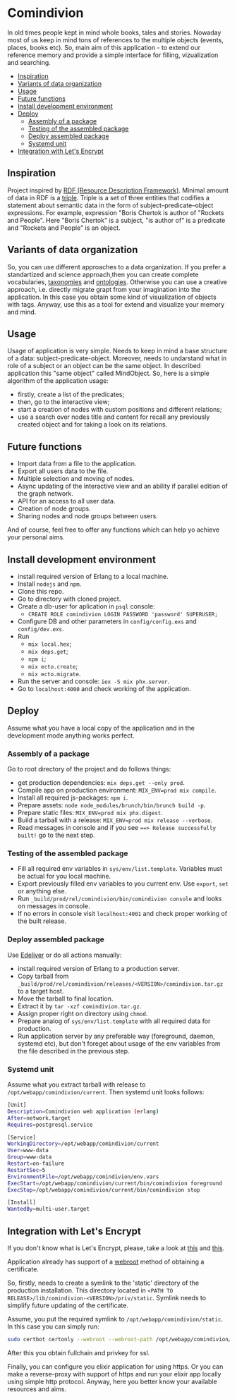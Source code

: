 # Comindivion

In old times people kept in mind whole books, tales and stories. Nowaday most of us keep in mind tons of references to the multiple objects (events, places, books etc). So, main aim of this application - to extend our reference memory and provide a simple interface for filling, vizualization and searching.

* [Inspiration](#inspiration)
* [Variants of data organization](#variants-of-data-organization)
* [Usage](#usage)
* [Future functions](#future-functions)
* [Install development environment](#install-development-environment)
* [Deploy](#deploy)
  * [Assembly of a package](#assembly-of-a-package)
  * [Testing of the assembled package](#testing-of-the-assembled-package)
  * [Deploy assembled package](#deploy-assembled-package)
  * [Systemd unit](#systemd-unit)
* [Integration with Let's Encrypt](#integration-with-lets-encrypt)

## Inspiration
Project inspired by [RDF (Resource Description Framework)](https://en.wikipedia.org/wiki/Resource_Description_Framework). Minimal amount of data in RDF is a [triple](https://en.wikipedia.org/wiki/Semantic_triple). Triple is a set of three entities that codifies a statement about semantic data in the form of subject–predicate–object expressions. For example, expression "Boris Chertok is author of "Rockets and People". Here "Boris Chertok" is a subject, "is author of" is a predicate and "Rockets and People" is an object.

## Variants of data organization
So, you can use different approaches to a data organization. If you prefer a standartized and science approach,then you can create complete vocabularies, [taxonomies](https://en.wikipedia.org/wiki/Taxonomy_(general)) and [ontologies](https://en.wikipedia.org/wiki/Ontology_(information_science)). Otherwise you can use a creative approach, i.e. directly migrate grapt from your imagination into the application. In this case you obtain some kind of visualization of objects with tags. Anyway, use this as a tool for extend and visualize your memory and mind.

## Usage
Usage of application is very simple. Needs to keep in mind a base structure of a data: subject-predicate-object. Moreover, needs to undarstand what in role of a subject or an object can be the same object. In described application this "same object" called MindObject. So, here is a simple algorithm of the application usage:
- firstly, create a list of the predicates;
- then, go to the interactive view;
- start a creation of nodes with custom positions and different relations;
- use a search over nodes title and content for recall any previously created object and for taking a look on its relations.

## Future functions
- Import data from a file to the application.
- Export all users data to the file.
- Multiple selection and moving of nodes.
- Async updating of the interactive view and an ability if parallel edition of the graph network.
- API for an access to all user data.
- Creation of node groups.
- Sharing nodes and node groups between users.

And of course, feel free to offer any functions which can help yo achieve your personal aims.

## Install development environment
- install required version of Erlang to a local machine.
- Install `nodejs` and `npm`.
- Clone this repo.
- Go to directory with cloned project.
- Create a db-user for aplication in `psql` console:
  - `CREATE ROLE comindivion LOGIN PASSWORD 'password' SUPERUSER;`
- Configure DB and other parameters in `config/config.exs` and `config/dev.exs`.
- Run
  - `mix local.hex`;
  - `mix deps.get`;
  - `npm i`;
  - `mix ecto.create`;
  - `mix ecto.migrate`.
- Run the server and console: `iex -S mix phx.server`.
- Go to `localhost:4000` and check working of the application.

## Deploy
Assume what you have a local copy of the application and in the development mode anything works perfect.

### Assembly of a package
Go to root directory of the project and do follows things:
- get production dependencies: `mix deps.get --only prod`.
- Compile app on production environment: `MIX_ENV=prod mix compile`.
- Install all required js-packages: `npm i`.
- Prepare assets: `node node_modules/brunch/bin/brunch build -p`.
- Prepare static files: `MIX_ENV=prod mix phx.digest`.
- Build a tarball with a release: `MIX_ENV=prod mix release --verbose`.
- Read messages in console and if you see `==> Release successfully built!` go to the next step.

### Testing of the assembled package
- Fill all required env variables in `sys/env/list.template`. Variables must be actual for you local machine.
- Export previously filled env variables to you current env. Use `export`, `set` or anything else.
- Run `_build/prod/rel/comindivion/bin/comindivion console` and looks on messages in console.
- If no errors in console visit `localhost:4001` and check proper working of the built release.

### Deploy assembled package
Use [Edeliver](https://github.com/edeliver/edeliver) or do all actions manually:
- install required version of Erlang to a production server.
- Copy tarball from `_build/prod/rel/comindivion/releases/<VERSION>/comindivion.tar.gz` to a target host.
- Move the tarball to final location.
- Extract it by `tar -xzf comindivion.tar.gz`.
- Assign proper right on directory using `chmod`.
- Prepare analog of `sys/env/list.template` with all required data for production.
- Run application server by any preferable way (foreground, daemon, systemd etc), but don't foreget about usage of the env variables from the file described in the previous step.

### Systemd unit
Assume what you extract tarball with release to `/opt/webapp/comindivion/current`. Then systemd unit looks follows:
```bash
[Unit]
Description=Comindivion web application (erlang)
After=network.target
Requires=postgresql.service

[Service]
WorkingDirectory=/opt/webapp/comindivion/current
User=www-data
Group=www-data
Restart=on-failure
RestartSec=5
EnvironmentFile=/opt/webapp/comindivion/env.vars
ExecStart=/opt/webapp/comindivion/current/bin/comindivion foreground
ExecStop=/opt/webapp/comindivion/current/bin/comindivion stop

[Install]
WantedBy=multi-user.target
```

## Integration with Let's Encrypt
If you don't know what is Let's Encrypt, please, take a look at [this](https://en.wikipedia.org/wiki/Let%27s_Encrypt) and [this](https://letsencrypt.org/).

Application already has support of a [webroot](https://certbot.eff.org/docs/using.html#webroot) method of obtaining a certificate.

So, firstly, needs to create a symlink to the 'static' directory of the production installation. This directory located in `<PATH TO RELEASE>/lib/comindivion-<VERSION>/priv/static`. Symlink needs to simplify future updating of the certificate.

Assume, you put the required symlink to `/opt/webapp/comindivion/static`. In this case you can simply run:
```bash
sudo certbot certonly --webroot --webroot-path /opt/webapp/comindivion/static/ --renew-by-default -d <FULL_DOMAIN_NAME_OF_YOUR_PRODUCTION_SERVER>
```

After this you obtain fullchain and privkey for ssl.

Finally, you can configure you elixir application for using https. Or you can make a reverse-proxy with support of https and run your elixir app locally using simple http protocol. Anyway, here you better know your available resources and aims.

